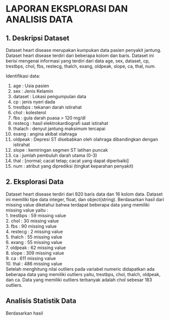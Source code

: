 <h1> LAPORAN EKSPLORASI DAN ANALISIS DATA </h1>
<h2>1. Deskripsi Dataset</h2>
<p> Dataset heart disease merupakan kumpukan data pasien penyakit jantung. Dataset heart disease terdiri dari beberapa kolom dan baris. Dataset ini berisi mengenai informasi yang terdiri dari data age, sex, dataset, cp, trestbps, chol, fbs, restecg, thalch, exang, oldpeak, slope, ca, thal, num. </p>

Identifikasi data: 
1. age : Usia pasien <br/>
2. sex : Jenis Kelamin <br/>
3. dataset : Lokasi pengumpulan data <br/>
4. cp : jenis nyeri dada <br/>
5. trestbps : tekanan darah istirahat <br/> 
6. chol : kolesterol <br/>
7. fbs :  gula darah puasa > 120 mg/dl <br/>
8. restecg : hasil elektrokardiografi saat istirahat <br/>
9. thalach : denyut jantung maksimum tercapai <br/>
10. exang : angina akibat olahraga <br/>
11. oldpeak : Depresi ST disebabkan oleh olahraga dibandingkan dengan istirahat <br/>
12. slope : kemiringan segmen ST latihan puncak <br/>
13. ca : jumlah pembuluh darah utama (0-3) <br/>
14. thal : [normal; cacat tetap; cacat yang dapat diperbaiki] <br/>
15. num : atribut yang diprediksi (tingkat keparahan penyakit) <br/>

<h2>2. Eksplorasi Data</h2>
Dataset heart disease terdiri dari 920 baris data dan 16 kolom data. Dataset ini memiliki tipe data integer, float, dan object(string). Berdasarkan hasil dari missing value diketahui bahwa terdapat beberapa data yang memiliki missing value yaitu : <br/>
1. trestbps : 59 missing value <br/>
2. chol : 30 missing value <br/>
3. fbs : 90 missing value <br/>
4. restecg : 2 missing value <br/>
5. thalch : 55 missing value <br/>
6. exang : 55 missing value <br/>
7. oldpeak : 62 missing value <br/>
8. slope : 309 missing value <br/>
9. ca : 611 missing value <br/>
10. thal : 486 missing value <br/>
Setelah menghitung nilai outliers pada variabel numeric didapatkan ada beberapa data yang memiliki outliers yaitu, trestbps, chol, thalch, oldpeak, dan ca. Data yang memiliki outliers terbanyak adalah chol sebesar 183 outliers.

<h2> Analisis Statistik Data</h2>
<p> Berdasarkan hasil </p>
